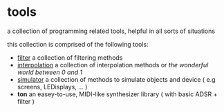 # tools

a collection of programming related tools, helpful in all sorts of situations

this collection is comprised of the following tools:

* [filter](http://dm-hb.de/p5libfil) a collection of filtering methods
* [interpolation](http://dm-hb.de/p5libint) a collection of interpolation methods or *the wonderful world between 0 and 1*
* [simulator](http://dm-hb.de/p5libsim) a collection of methods to simulate objects and device ( e.g screens, LEDisplays, ... )
* **ton** an easey-to-use, MIDI-like synthesizer library ( with basic ADSR + filter )
